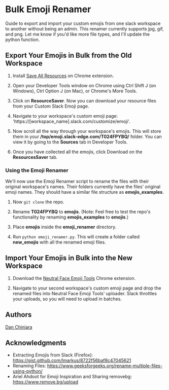 # Bulk Emoji Renamer

Guide to export and import your custom emojis from one slack workspace to another without being an admin. This renamer currently supports jpg, gif, and png. Let me know if you'd like more file types, and I'll update the python function. 

## Export Your Emojis in Bulk from the Old Workspace

1. Install [Save All Resources](https://chrome.google.com/webstore/detail/save-all-resources/abpdnfjocnmdomablahdcfnoggeeiedb?hl=en-US) on Chrome extension.

2. Open your Developer Tools window on Chrome using Ctrl Shift J (on Windows), Ctrl Option J (on Mac), or Chrome's More Tools.

3. Click on **ResourceSaver**. Now you can download your resource files from your Custom Slack Emoji page.

4. Navigate to your workspace's custom emoji page: 'https://[workspace_name].slack.com/customize/emoji'.

5. Now scroll all the way through your workspace's emojis. This will store them in your **/top/emoji.slack-edge.com/T024FPYBQ/** folder. You can view it by going to the **Sources** tab in Developer Tools.

6. Once you have collected all the emojis, click Download on the **ResourcesSaver** tab. 

### Using the Emoji Renamer 

We'll now use the Emoji Renamer script to rename the files with their original workspace's names. Their folders currently have the files' original emoji names. They should have a similar file structure as **emojis_examples**.

1. Now `git clone` the repo.

2. Rename **T024FPYBQ** to **emojis**. (Note: Feel free to test the repo's functionality by renaming **emojis_examples** to **emojis**.)

3. Place **emojis** inside the **emoji_renamer** directory.

4. Run `python emoji_renamer.py`. This will create a folder called **new_emojis** with all the renamed emoji files.

## Import Your Emojis in Bulk into the New Workspace

1. Download the [Neutral Face Emoji Tools](https://chrome.google.com/webstore/detail/neutral-face-emoji-tools/anchoacphlfbdomdlomnbbfhcmcdmjej) Chrome extension.

2. Navigate to your second workspace's custom emoji page and drop the renamed files into Neutral Face Emoji Tools' uploader. Slack throttles your uploads, so you will need to upload in batches. 

## Authors

[Dan Chiniara](https://github.com/djchinia)

## Acknowledgments

* Extracting Emojis from Slack (Firefox): https://gist.github.com/lmarkus/8722f56baf8c47045621 
* Renaming Files: https://www.geeksforgeeks.org/rename-multiple-files-using-python/ 
* Ariel Ahdoot for Emoji Inspiration and Sharing removebg: https://www.remove.bg/upload